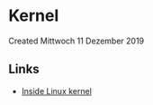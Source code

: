 # Kernel
Created Mittwoch 11 Dezember 2019

Links
-----

* [Inside Linux kernel](https://github.com/0xAX/linux-insides)


